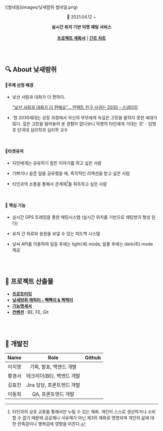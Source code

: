 ![썸네일](images/낮새밤쥐 썸네일.png)

<p align="center">📆 2021.04.12 ~ </p>

<p align="center">
	<strong>실시간 위치 기반 익명 채팅 서비스</strong>
    <br/>
    <br/>
    <a href="https://docs.google.com/document/d/1nJE_xpgAIqYM9a2PyHXUDOIZL4N8Kgb7Acfo5ANFWFk/edit?usp=sharing"><strong>프로젝트 계획서</strong></a> | 
    <a href="https://www.notion.so/2075f02e00884dcc9d4e1fbed82acf15?v=1a8e36b4692f4bf0a4d0bbd36a85e54d"><strong>간트 차트</strong></a>
</p>

<br/>

<br/>

## 🔍 About 낮새밤쥐

#### 📌주제 선정 배경

- 낯선 사람과 대화가 더 편하다.

  ["낯선 사람과 대화가 더 편해요"... 언택트 친구 사귀는 2030 - 스냅타임](http://snaptime.edaily.co.kr/2020/08/낯선-사람과-대화가-더-편해요-언택트-친구-사귀는-2030/)

- '현 2030세대는 성장 과정에서 자신의 부모에게 속깊은 고민을 말하지 못한 세대가 많다. 깊은 고민을 털어놓아 본 경험이 없다보니 익명의 타인에게 기대는 것' - 임명호 단국대 심리학과 심리학 교수

</br>

#### 📌타겟유저

- 지인에게는 공유하기 힘든 이야기를 하고 싶은 사람

- 기쁘거나 슬픈 일을 공유했을 때, 즉각적인 리액션을 받고 싶은 사람

- 타인과의 소통을 통해서 관계재[^1]를 획득하고 싶은 사람

  [^1]: 타인과의 상호 교류를 통해서만 누릴 수 있는 재화. 개인이 스스로 생산하거나 소비할 수 없기 때문에 공공재나 사유재가 아닌 제3의 재화로 명명되며 개인의 삶에 대한 만족감이나 행복감에 영향을 미친다.


</br>

#### 📌 핵심 기능

- 실시간 GPS 트래킹을 통한 채팅시스템 (실시간 위치를 기반으로 채팅방이 형성 된다)

- 유저 간 위로와 응원을 보낼 수 있는 피드백 시스템

- 날씨 API를 이용하여 일출 후에는 light(새) mode, 일몰 후에는 dark(쥐) mode 제공

<br/>

<br/>

## 📝 프로젝트 산출물

- **[프로토타입](https://www.figma.com/proto/7OSnFK4fTyXHkj1PvQl0O5/%EC%9E%90%EC%9C%A8-A406-%EB%82%AE%EC%83%88%EB%B0%A4%EC%A5%90?node-id=110%3A344&scaling=min-zoom&page-id=0%3A1)**
- **[낮새밤쥐 캐릭터 - 짹짹이 & 찍찍이](https://drive.google.com/file/d/1HxhHflmrP2GNRO5EA7lmTSvwAm2acotS/view?usp=sharing)**
- **[기능명세서](https://docs.google.com/spreadsheets/d/1uerYkdIPAJ8aBp_0DlHPBhCTlmfl1_UexAvA-S4EXdQ/edit#gid=0)**
- **[컨벤션](https://www.notion.so/4a4f8e8946a946d0a84cd2d59853c3b9)** : BE, FE, Git

<br/>

<br/>

## 💑 개발진

|  Name  |            Role            | Github |
| :----: | :------------------------: | :----: |
| 이지영 |  기획, 발표, 백엔드 개발   |        |
| 황경서 | 테크리더(BE), 백엔드 개발  |        |
| 김효진 | Jira 담당, 프론트엔드 개발 |        |
| 이동희 |    QA, 프론트엔드 개발     |        |



